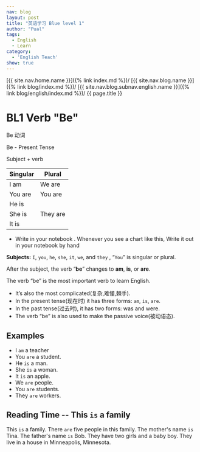 ```yaml
---
nav: blog
layout: post
title: "英语学习 Blue level 1"
author: "Pual"
tags:
  - English
  - Learn
category:
  - 'English Teach'
show: true
---
```


[{{ site.nav.home.name }}]({% link index.md %})/
[{{ site.nav.blog.name }}]({% link blog/index.md %})/
[{{ site.nav.blog.subnav.english.name }}]({% link blog/english/index.md %})/
{{ page.title }}

# BL1 Verb "Be"

Be 动词

Be - Present Tense

Subject + verb

Singular | Plural
-------- | -------
I am | We are
You are | You are
He is |
She is | They are
It is |

- Write in your notebook . Whenever you see a chart like this, Write it out in your notebook by hand

**Subjects:**   `I`, `you`, `he`, `she`, `it`, `we`, and `they` , “`You`” is singular or plural.

After the subject, the verb “**be**” changes to **am**, **is**, or **are**.

The verb “be” is the most important verb to learn English. 


- It’s also the most complicated(复杂,难懂,棘手). 
- In the present tense(现在时) it has three forms: `am`, `is`, `are`. 
- In the past tense(过去时), it has two forms: was and were. 
- The verb “be” is also used to make the passive voice(被动语态).

## Examples
- I `am` a teacher
- You `are` a student.
- He `is` a man.
- She `is` a woman.
- It `is` an apple.
- We `are` people.
- You `are` students.
- They `are` workers.

## Reading Time -- This `is` a family
<!-- ![This is a family]({% link assets/learnimg/learn-english-BL1.png %}) -->
This `is` a family. There `are` five people in this family. The mother's name `is` Tina. The father's name `is` Bob. They have two girls and a baby boy. They live in a house in Minneapolis, Minnesota.
